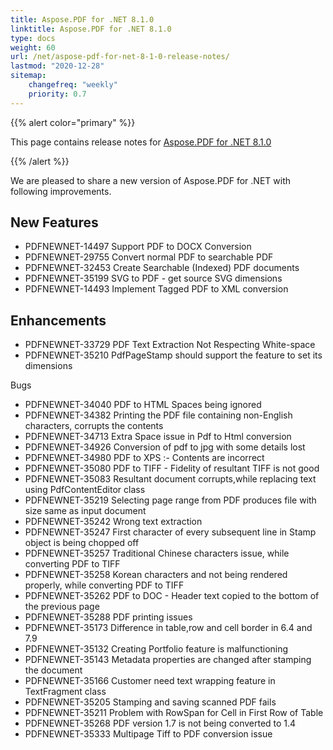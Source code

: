 ```yaml
---
title: Aspose.PDF for .NET 8.1.0
linktitle: Aspose.PDF for .NET 8.1.0
type: docs
weight: 60
url: /net/aspose-pdf-for-net-8-1-0-release-notes/
lastmod: "2020-12-28"
sitemap:
    changefreq: "weekly"
    priority: 0.7
---
```


{{% alert color="primary" %}}

This page contains release notes for [Aspose.PDF for .NET 8.1.0](http://www.aspose.com/downloads/pdf/net/new-releases/aspose.pdf-for-.net-8.1.0/)

{{% /alert %}}

We are pleased to share a new version of Aspose.PDF for .NET with following improvements.
## **New Features**
- PDFNEWNET-14497 Support PDF to DOCX Conversion
- PDFNEWNET-29755 Convert normal PDF to searchable PDF
- PDFNEWNET-32453 Create Searchable (Indexed) PDF documents
- PDFNEWNET-35199 SVG to PDF - get source SVG dimensions
- PDFNEWNET-14493 Implement Tagged PDF to XML conversion
## **Enhancements**
- PDFNEWNET-33729 PDF Text Extraction Not Respecting White-space
- PDFNEWNET-35210 PdfPageStamp should support the feature to set its dimensions

Bugs

- PDFNEWNET-34040 PDF to HTML Spaces being ignored
- PDFNEWNET-34382 Printing the PDF file containing non-English characters, corrupts the contents
- PDFNEWNET-34713 Extra Space issue in Pdf to Html conversion
- PDFNEWNET-34926 Conversion of pdf to jpg with some details lost
- PDFNEWNET-34980 PDF to XPS :- Contents are incorrect
- PDFNEWNET-35080 PDF to TIFF - Fidelity of resultant TIFF is not good
- PDFNEWNET-35083 Resultant document corrupts,while replacing text using PdfContentEditor class
- PDFNEWNET-35219 Selecting page range from PDF produces file with size same as input document
- PDFNEWNET-35242 Wrong text extraction
- PDFNEWNET-35247 First character of every subsequent line in Stamp object is being chopped off
- PDFNEWNET-35257 Traditional Chinese characters issue, while converting PDF to TIFF
- PDFNEWNET-35258 Korean characters and not being rendered properly, while converting PDF to TIFF
- PDFNEWNET-35262 PDF to DOC - Header text copied to the bottom of the previous page
- PDFNEWNET-35288 PDF printing issues
- PDFNEWNET-35173 Difference in table,row and cell border in 6.4 and 7.9
- PDFNEWNET-35132 Creating Portfolio feature is malfunctioning
- PDFNEWNET-35143 Metadata properties are changed after stamping the document
- PDFNEWNET-35166 Customer need text wrapping feature in TextFragment class
- PDFNEWNET-35205 Stamping and saving scanned PDF fails
- PDFNEWNET-35211 Problem with RowSpan for Cell in First Row of Table
- PDFNEWNET-35268 PDF version 1.7 is not being converted to 1.4
- PDFNEWNET-35333 Multipage Tiff to PDF conversion issue
